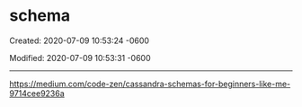 # schema

Created: 2020-07-09 10:53:24 -0600

Modified: 2020-07-09 10:53:31 -0600

---

<https://medium.com/code-zen/cassandra-schemas-for-beginners-like-me-9714cee9236a>
